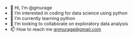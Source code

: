 - 👋 Hi, I’m @gmurage
- 👀 I’m interested in coding for data science using python
- 🌱 I’m currently learning python
- 💞️ I’m looking to collaborate on exploratory data analysis
- 📫 How to reach me gnmurage@gmail.com

<!---
gmurage/gmurage is a ✨ special ✨ repository because its `README.md` (this file) appears on your GitHub profile.
You can click the Preview link to take a look at your changes.
--->
